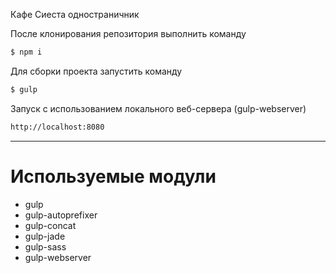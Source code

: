 Кафе Сиеста одностраничник

После клонирования репозитория выполнить команду
```sh
$ npm i
```
Для сборки проекта запустить команду
```sh
$ gulp
```
Запуск с использованием локального веб-сервера (gulp-webserver)
```sh
http://localhost:8080
```

---
# Используемые модули

 - gulp
 - gulp-autoprefixer
 - gulp-concat
 - gulp-jade
 - gulp-sass
 - gulp-webserver